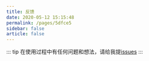 ```yaml
---
title: 反馈
date: 2020-05-12 15:15:48
permalink: /pages/5dfce5
sidebar: false
article: false
---
```


::: tip 
  在使用过程中有任何问题和想法，请给我提[issues](https://github.com/xugaoyi/vuepress-theme-vdoing/issues)
:::